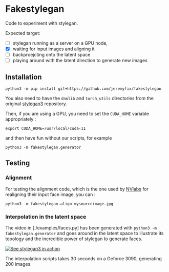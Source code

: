 # Fakestylegan

Code to experiment with stylegan.

Expected target: 

- [ ] stylegan running as a server on a GPU node, 
- [x] waiting for input images and aligning it
- [ ] backproejcting onto the latent space
- [ ] playing around with the latent direction to generate new images

## Installation

    python3 -m pip install git+https://github.com/jeremyfix/fakestylegan

You also need to have the `dnnlib` and `torch_utils` directories from the original [stylegan3](https://github.com/NVlabs/stylegan3) repository.

Then, if you are using a GPU, you need to set the `CUDA_HOME` variable appropriately :  

```
export CUDA_HOME=/usr/local/cuda-11
```

and then have fun without our scripts, for example 

    python3 -m fakestylegan.generator

## Testing

### Alignment

For testing the alignment code, which is the one used by [NVlabs](https://github.com/NVlabs/ffhq-dataset/blob/master/download_ffhq.py) for realigning their input face image, you can :

    python3 -m fakestylegan.align mysourceimage.jpg

### Interpolation in the latent space

The video in [./examples/faces.py] has been generated with `python3 -m fakestylegan.generator` and goes around in the
latent space to illustrate its topology and the incredible power of stylegan to generate faces.

[![See stylegan3 in action](https://img.youtube.com/vi/xNXCXO3LpEI/hqdefault.jpg)](https://youtu.be/xNXCXO3LpEI)

The interpolation scripts takes 30 seconds on a Geforce 3090, generating 200 images.
